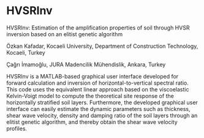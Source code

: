 # HVSRInv
HVSRInv: Estimation of the amplification properties of soil through HVSR inversion based on an elitist genetic algorithm

Özkan Kafadar, Kocaeli University, Department of Construction Technology, Kocaeli, Turkey

Çağrı İmamoğlu, JURA Madencilik Mühendislik, Ankara, Turkey

HVSRInv is a MATLAB-based graphical user interface developed for forward calculation and inversion of horizontal-to-vertical spectral ratio. This code uses the equivalent linear approach based on the viscoelastic Kelvin-Voigt model to compute the theoretical site response of the horizontally stratified soil layers. Furthermore, the developed graphical user interface can easily estimate the dynamic parameters such as thickness, shear wave velocity, density and damping ratio of the soil layers through an elitist genetic algorithm, and thereby obtain the shear wave velocity profiles.
